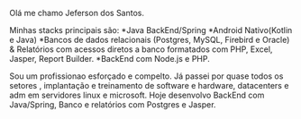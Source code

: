 <p align="left">
Olá me chamo Jeferson dos Santos.
<p>
<p align="left">  
Minhas stacks principais são:
*Java BackEnd/Spring
*Android Nativo(Kotlin e Java)
*Bancos de dados relacionais (Postgres, MySQL, Firebird e Oracle) & Relatórios com acessos diretos a banco formatados com PHP, Excel, Jasper, Report Builder.
*BackEnd com Node.js e PHP.
</p>
Sou um profissionao esforçado e compelto.
Já passei por quase todos os setores , implantação  e treinamento de software e hardware, datacenters e adm em servidores linux e microsoft.
Hoje desenvolvo BackEnd com Java/Spring, Banco e relatórios com Postgres e Jasper.
